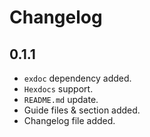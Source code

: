 # Changelog

## 0.1.1

* `exdoc` dependency added.
* `Hexdocs` support.
* `README.md` update.
* Guide files & section added.
* Changelog file added.